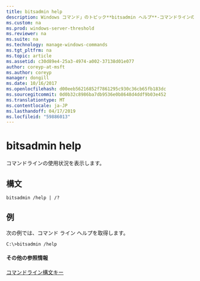 ```yaml
---
title: bitsadmin help
description: Windows コマンド」のトピック**bitsadmin ヘルプ**-コマンドラインの使用状況が表示されます。
ms.custom: na
ms.prod: windows-server-threshold
ms.reviewer: na
ms.suite: na
ms.technology: manage-windows-commands
ms.tgt_pltfrm: na
ms.topic: article
ms.assetid: c30d89e4-25a3-4974-a002-37138d01e077
author: coreyp-at-msft
ms.author: coreyp
manager: dongill
ms.date: 10/16/2017
ms.openlocfilehash: d00eeb56216852f7861295c930c36cb65fb183dc
ms.sourcegitcommit: 0d0b32c8986ba7db9536e0b8648d4ddf9b03e452
ms.translationtype: MT
ms.contentlocale: ja-JP
ms.lasthandoff: 04/17/2019
ms.locfileid: "59886013"
---
```

# <a name="bitsadmin-help"></a>bitsadmin help



コマンドラインの使用状況を表示します。

## <a name="syntax"></a>構文

```
bitsadmin /help | /?
```

## <a name="BKMK_examples"></a>例

次の例では、コマンド ライン ヘルプを取得します。
```
C:\>bitsadmin /help
```

#### <a name="additional-references"></a>その他の参照情報

[コマンドライン構文キー](command-line-syntax-key.md)